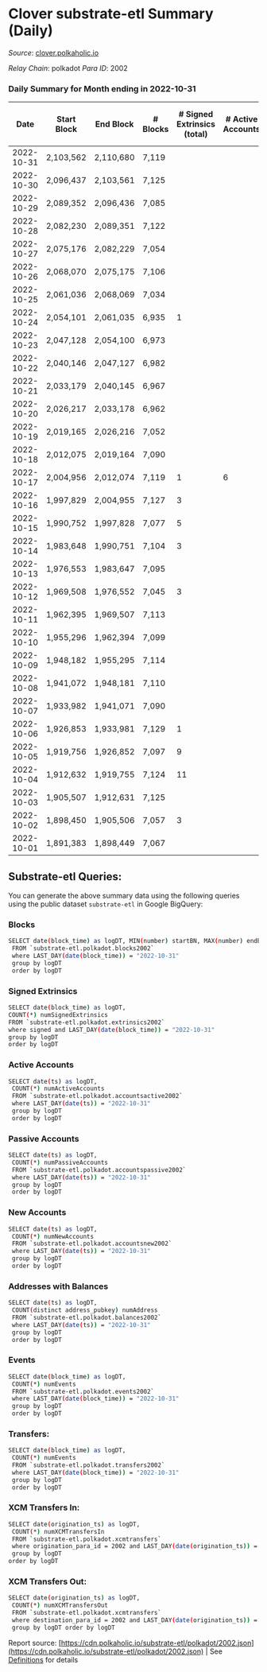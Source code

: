 # Clover substrate-etl Summary (Daily)

_Source_: [clover.polkaholic.io](https://clover.polkaholic.io)

*Relay Chain*: polkadot
*Para ID*: 2002



### Daily Summary for Month ending in 2022-10-31


| Date | Start Block | End Block | # Blocks | # Signed Extrinsics (total) | # Active Accounts | # Passive | # New | # Addresses with Balances | # Events | # Transfers | # XCM Transfers In | # XCM Transfers Out | Issues | 
| ---- | ----------- | --------- | -------- | --------------------------- | ----------------- | --------- | ----- | ------------------------- | -------- | ----------- | ------------------ | ------------------- | ------ |
| 2022-10-31 | 2,103,562 | 2,110,680 | 7,119 |  |  |  |  | 3,797 | 16,145 | 20 ($2,558.22) |   |   |  |
| 2022-10-30 | 2,096,437 | 2,103,561 | 7,125 |  |  |  |  |  | 16,417 | 30 ($3,999.72) |   |   |  |
| 2022-10-29 | 2,089,352 | 2,096,436 | 7,085 |  |  |  |  |  | 16,139 | 33 ($8,333.73) |   |   |  |
| 2022-10-28 | 2,082,230 | 2,089,351 | 7,122 |  |  |  |  |  | 16,178 | 46 ($1,515.37) |   |   |  |
| 2022-10-27 | 2,075,176 | 2,082,229 | 7,054 |  |  |  |  |  | 15,954 | 24 ($777.33) |   |   |  |
| 2022-10-26 | 2,068,070 | 2,075,175 | 7,106 |  |  |  |  |  | 15,987 | 25 ($1,517.33) |   |   |  |
| 2022-10-25 | 2,061,036 | 2,068,069 | 7,034 |  |  |  |  |  | 16,053 | 46 ($5,490.67) |   |   |  |
| 2022-10-24 | 2,054,101 | 2,061,035 | 6,935 | 1 |  |  |  | 3,781 | 15,688 | 30 ($4,287.22) |   |   |  |
| 2022-10-23 | 2,047,128 | 2,054,100 | 6,973 |  |  |  |  |  | 15,349 | 10 ($88.38) |   |   |  |
| 2022-10-22 | 2,040,146 | 2,047,127 | 6,982 |  |  |  |  |  | 15,296 | 17 ($180.75) |   |   |  |
| 2022-10-21 | 2,033,179 | 2,040,145 | 6,967 |  |  |  |  | 3,779 | 15,744 | 24 ($493.91) |   |   |  |
| 2022-10-20 | 2,026,217 | 2,033,178 | 6,962 |  |  |  |  |  | 15,732 | 31 ($4,963.36) |   |   |  |
| 2022-10-19 | 2,019,165 | 2,026,216 | 7,052 |  |  |  |  |  | 15,809 | 28 ($4,199.37) |   |   |  |
| 2022-10-18 | 2,012,075 | 2,019,164 | 7,090 |  |  |  |  |  | 16,263 | 33 ($6,841.86) |   |   |  |
| 2022-10-17 | 2,004,956 | 2,012,074 | 7,119 | 1 | 6 |  |  | 3,762 | 16,319 | 65 ($4,510.92) |   |   |  |
| 2022-10-16 | 1,997,829 | 2,004,955 | 7,127 | 3 |  |  |  | 3,757 | 16,649 | 61 ($357,402.36) |   |   |  |
| 2022-10-15 | 1,990,752 | 1,997,828 | 7,077 | 5 |  |  |  |  | 18,483 | 126 ($70,845.01) |   |   |  |
| 2022-10-14 | 1,983,648 | 1,990,751 | 7,104 | 3 |  |  |  |  | 16,531 | 42 ($14,597.87) |   |   |  |
| 2022-10-13 | 1,976,553 | 1,983,647 | 7,095 |  |  |  |  |  | 16,315 | 32 ($7,809.61) |   |   |  |
| 2022-10-12 | 1,969,508 | 1,976,552 | 7,045 | 3 |  |  |  |  | 15,712 | 25 ($1,383.73) |   |   |  |
| 2022-10-11 | 1,962,395 | 1,969,507 | 7,113 |  |  |  |  |  | 15,837 | 25 ($3,812.55) |   |   |  |
| 2022-10-10 | 1,955,296 | 1,962,394 | 7,099 |  |  |  |  |  | 15,971 | 38 ($8,734.38) |   |   |  |
| 2022-10-09 | 1,948,182 | 1,955,295 | 7,114 |  |  |  |  |  | 15,825 | 34 ($18,959.99) |   |   |  |
| 2022-10-08 | 1,941,072 | 1,948,181 | 7,110 |  |  |  |  |  | 15,928 | 37 ($16,652.30) |   |   |  |
| 2022-10-07 | 1,933,982 | 1,941,071 | 7,090 |  |  |  |  |  | 15,625 | 17 ($483.87) |   |   |  |
| 2022-10-06 | 1,926,853 | 1,933,981 | 7,129 | 1 |  |  |  |  | 15,849 | 19 ($1,310.09) |   |   |  |
| 2022-10-05 | 1,919,756 | 1,926,852 | 7,097 | 9 |  |  |  |  | 16,120 | 43 ($8,090.60) |   |   |  |
| 2022-10-04 | 1,912,632 | 1,919,755 | 7,124 | 11 |  |  |  |  | 16,030 | 34 ($860.73) |   |   |  |
| 2022-10-03 | 1,905,507 | 1,912,631 | 7,125 |  |  |  |  |  | 15,688 | 13 ($2,405.02) |   |   |  |
| 2022-10-02 | 1,898,450 | 1,905,506 | 7,057 | 3 |  |  |  |  | 15,717 | 28 ($3,639.82) |   |   |  |
| 2022-10-01 | 1,891,383 | 1,898,449 | 7,067 |  |  |  |  |  | 15,940 | 27 ($15,565.91) |   |   |  |

## Substrate-etl Queries:
You can generate the above summary data using the following queries using the public dataset `substrate-etl` in Google BigQuery:

### Blocks
```bash
SELECT date(block_time) as logDT, MIN(number) startBN, MAX(number) endBN, COUNT(*) numBlocks 
 FROM `substrate-etl.polkadot.blocks2002`  
 where LAST_DAY(date(block_time)) = "2022-10-31" 
 group by logDT 
 order by logDT
```

### Signed Extrinsics
```bash
SELECT date(block_time) as logDT, 
COUNT(*) numSignedExtrinsics 
FROM `substrate-etl.polkadot.extrinsics2002`  
where signed and LAST_DAY(date(block_time)) = "2022-10-31" 
group by logDT 
order by logDT
```

### Active Accounts
```bash
SELECT date(ts) as logDT, 
 COUNT(*) numActiveAccounts 
 FROM `substrate-etl.polkadot.accountsactive2002` 
 where LAST_DAY(date(ts)) = "2022-10-31" 
 group by logDT 
 order by logDT
```

### Passive Accounts
```bash
SELECT date(ts) as logDT, 
 COUNT(*) numPassiveAccounts 
 FROM `substrate-etl.polkadot.accountspassive2002` 
 where LAST_DAY(date(ts)) = "2022-10-31" 
 group by logDT 
 order by logDT
```

### New Accounts
```bash
SELECT date(ts) as logDT, 
 COUNT(*) numNewAccounts 
 FROM `substrate-etl.polkadot.accountsnew2002` 
 where LAST_DAY(date(ts)) = "2022-10-31" 
 group by logDT
 order by logDT
```

### Addresses with Balances
```bash
SELECT date(ts) as logDT,
 COUNT(distinct address_pubkey) numAddress 
 FROM `substrate-etl.polkadot.balances2002` 
 where LAST_DAY(date(ts)) = "2022-10-31" 
 group by logDT 
 order by logDT
```

### Events
```bash
SELECT date(block_time) as logDT, 
 COUNT(*) numEvents 
 FROM `substrate-etl.polkadot.events2002` 
 where LAST_DAY(date(block_time)) = "2022-10-31" 
 group by logDT 
 order by logDT
```

### Transfers:
```bash
SELECT date(block_time) as logDT, 
 COUNT(*) numEvents 
 FROM `substrate-etl.polkadot.transfers2002` 
 where LAST_DAY(date(block_time)) = "2022-10-31" 
 group by logDT 
 order by logDT
```

### XCM Transfers In:
```bash
SELECT date(origination_ts) as logDT, 
 COUNT(*) numXCMTransfersIn 
 FROM `substrate-etl.polkadot.xcmtransfers` 
 where origination_para_id = 2002 and LAST_DAY(date(origination_ts)) = "2022-10-31" 
 group by logDT 
order by logDT
```

### XCM Transfers Out:
```bash
SELECT date(origination_ts) as logDT, 
 COUNT(*) numXCMTransfersOut 
 FROM `substrate-etl.polkadot.xcmtransfers` 
 where destination_para_id = 2002 and LAST_DAY(date(origination_ts)) = "2022-10-31" 
 group by logDT order by logDT
```


Report source: [https://cdn.polkaholic.io/substrate-etl/polkadot/2002.json](https://cdn.polkaholic.io/substrate-etl/polkadot/2002.json) | See [Definitions](/DEFINITIONS.md) for details
